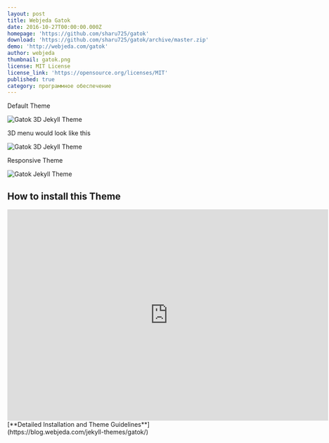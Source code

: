 ```yaml
---
layout: post
title: Webjeda Gatok
date: 2016-10-27T00:00:00.000Z
homepage: 'https://github.com/sharu725/gatok'
download: 'https://github.com/sharu725/gatok/archive/master.zip'
demo: 'http://webjeda.com/gatok'
author: webjeda
thumbnail: gatok.png
license: MIT License
license_link: 'https://opensource.org/licenses/MIT'
published: true
category: программное обеспечение
---
```


Default Theme

![Gatok 3D Jekyll Theme](http://webjeda.com/gatok/images/webjeda-gatok-jekyll-theme-screenshot-1.png)

3D menu would look like this

![Gatok 3D Jekyll Theme](http://webjeda.com/gatok/images/webjeda-gatok-jekyll-theme-screenshot.jpg)

Responsive Theme

![Gatok Jekyll Theme](http://webjeda.com/gatok/images/webjeda-gatok-jekyll-theme-screenshot-2.png)

## How to install this Theme

<iframe width="730" height="480" src="https://www.youtube.com/embed/T2nx6tj-ZH4" frameborder="0" allowfullscreen></iframe>
<br />
[**Detailed Installation and Theme Guidelines**](https://blog.webjeda.com/jekyll-themes/gatok/)
